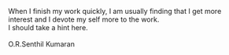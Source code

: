 <html><body><p>When I finish my work quickly, I am usually finding that I get more<br>interest and I devote my self more to the work.<br>I should take a hint here.<br><br>O.R.Senthil Kumaran<br><br></p></body></html>